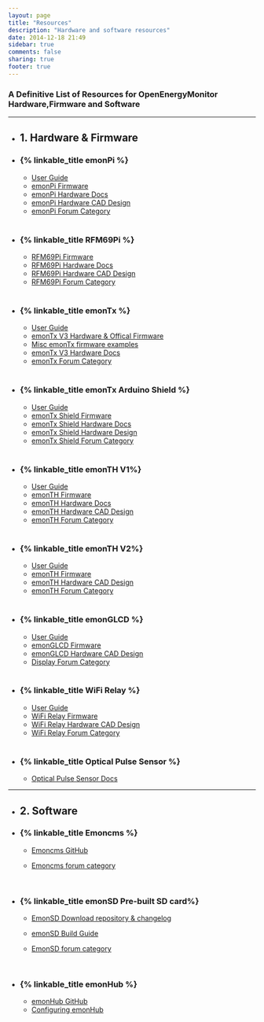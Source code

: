 ```yaml
---
layout: page
title: "Resources"
description: "Hardware and software resources"
date: 2014-12-18 21:49
sidebar: true
comments: false
sharing: true
footer: true
---
```


### A Definitive List of Resources for OpenEnergyMonitor Hardware,Firmware and Software

***

- ## 1. Hardware & Firmware

- ### {% linkable_title emonPi %}
  - [User Guide](https://guide.openenergymonitor.org/setup/)
  - [emonPi Firmware](https://github.com/openenergymonitor/emonpi)
  - [emonPi Hardware Docs](https://wiki.openenergymonitor.org/index.php?title=EmonPi)
  - [emonPi Hardware CAD Design](https://github.com/openenergymonitor/Hardware/tree/master/emonPi)
  - [emonPi Forum Category](https://community.openenergymonitor.org/c/hardware/emonpi)

  <br/>

- ### {% linkable_title RFM69Pi %}
  - [RFM69Pi Firmware](https://github.com/openenergymonitor/rfm2pi)
  - [RFM69Pi Hardware Docs](https://wiki.openenergymonitor.org/index.php/RFM69Pi_V3)
  - [RFM69Pi Hardware CAD Design](https://github.com/openenergymonitor/Hardware/tree/master/RFM2Pi)
  - [RFM69Pi Forum Category](https://community.openenergymonitor.org/c/hardware/rfm69pi)

  <br/>

- ### {% linkable_title emonTx %}
  - [User Guide](https://guide.openenergymonitor.org/setup/emontx/)
  - [emonTx V3 Hardware & Offical Firmware](https://github.com/openenergymonitor/emontx3)
  - [Misc emonTx firmware examples](https://github.com/openenergymonitor/emonTxFirmware)
  - [emonTx V3 Hardware Docs](https://Docs.openenergymonitor.org/index.php?title=EmonTx_V3.4)
  - [emonTx Forum Category](https://community.openenergymonitor.org/c/hardware/emontx)

  <br/>

- ### {% linkable_title emonTx Arduino Shield %}
  - [User Guide](https://wiki.openenergymonitor.org/index.php/EmonTx_Arduino_Shield#emonTx_Arduino_Shield)
  - [emonTx Shield Firmware](https://github.com/openenergymonitor/emonTxFirmware/tree/master/emonTxShield)
  - [emonTx Shield Hardware Docs](https://wiki.openenergymonitor.org/index.php/EmonTx_Arduino_Shield#emonTx_Arduino_Shield)
  - [emonTx Shield Hardware Design](https://github.com/openenergymonitor/Hardware/tree/master/emontx-shield-smt)
  - [emonTx Shield Forum Category](https://community.openenergymonitor.org/c/hardware/emontx)

  <br/>

- ### {% linkable_title emonTH V1%}
  - [User Guide](https://guide.openenergymonitor.org/setup/emonth/)
  - [emonTH Firmware](https://github.com/openenergymonitor/emonth)
  - [emonTH Hardware Docs](https://wiki.openenergymonitor.org/index.php/EmonTH_V1.5)
  - [emonTH Hardware CAD Design](https://github.com/openenergymonitor/Hardware/tree/master/emonTH)
  - [emonTH Forum Category](https://community.openenergymonitor.org/c/hardware/emonth)

  <br/>

- ### {% linkable_title emonTH V2%}
  - [User Guide](https://guide.openenergymonitor.org/setup/emonth/)
  - [emonTH Firmware](https://github.com/openenergymonitor/emonth2)
  - [emonTH Hardware CAD Design](https://github.com/openenergymonitor/emonth2)
  - [emonTH Forum Category](https://community.openenergymonitor.org/c/hardware/emonth)

  <br/>

- ### {% linkable_title emonGLCD %}
  - [User Guide](https://openenergymonitor.org/emon/emonglcd/)
  - [emonGLCD Firmware](https://github.com/openenergymonitor/emonglcd)
  - [emonGLCD Hardware CAD Design](https://github.com/openenergymonitor/Hardware/tree/master/emonGLCD_V1)
  - [Display Forum Category](https://community.openenergymonitor.org/c/hardware/display)

  <br/>

- ### {% linkable_title WiFi Relay %}
  - [User Guide](https://openenergymonitor.org/emon/modules/wifirelay)
  - [WiFi Relay Firmware](https://github.com/openenergymonitor/emonth)
  - [WiFi Relay Hardware CAD Design](https://github.com/mharizanov/ESP8266_Relay_Board)
  - [WiFi Relay Forum Category](https://community.openenergymonitor.org/c/hardware/wifi-relay)

  <br/>

- ### {% linkable_title Optical Pulse Sensor %}
  - [Optical Pulse Sensor Docs](https://openenergymonitor.org/emon/opticalpulsesensor)

***

- ## 2. Software

- ### {% linkable_title Emoncms %}
  - [Emoncms GitHub](https://github.com/emoncms/emoncms)
  - [Emoncms forum category](https://community.openenergymonitor.org/c/emoncms)

    <br/>

- ### {% linkable_title emonSD Pre-built SD card%}
  - [EmonSD Download repository & changelog](https://github.com/openenergymonitor/emonpi/wiki/emonSD-pre-built-SD-card-Download-&-Change-Log)
  - [emonSD Build Guide](https://github.com/openenergymonitor/emonpi/blob/master/docs/SD-card-build.md)
  - [EmonSD forum category](https://community.openenergymonitor.org/c/emonsd)

    <br/>

- ### {% linkable_title emonHub %}
  - [emonHub GitHub](https://github.com/openenergymonitor/emonhub)
  - [Configuring emonHub](https://github.com/openenergymonitor/emonhub/blob/emon-pi/configuration.md)
